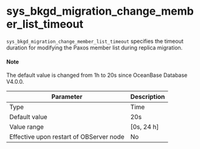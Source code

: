 # sys_bkgd_migration_change_member_list_timeout

`sys_bkgd_migration_change_member_list_timeout` specifies the timeout duration for modifying the Paxos member list during replica migration.

<main id="notice" type='explain'>
  <h4>Note</h4>
  <p>The default value is changed from 1h to 20s since OceanBase Database V4.0.0. </p>
</main>


| **Parameter** | **Description** |
|------------------|--------------|
| Type | Time |
| Default value | 20s |
| Value range | \[0s, 24 h\] |
| Effective upon restart of OBServer node | No |
